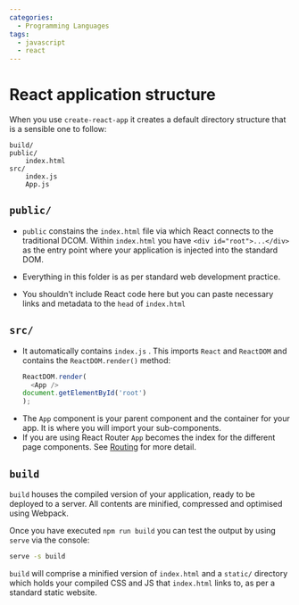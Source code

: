 ```yaml
---
categories:
  - Programming Languages
tags:
  - javascript
  - react
---
```


# React application structure

When you use `create-react-app` it creates a default directory structure that is a sensible one to follow:

```
build/
public/
	index.html
src/
	index.js
	App.js
```

## `public/`

- `public` constains the `index.html` file via which React connects to the traditional DCOM. Within `index.html` you have `<div id="root">...</div>` as the entry point where your application is injected into the standard DOM.

- Everything in this folder is as per standard web development practice.

- You shouldn't include React code here but you can paste necessary links and metadata to the `head` of `index.html`

## `src/`

- It automatically contains `index.js` . This imports `React` and `ReactDOM` and contains the `ReactDOM.render()` method:
  ```js
  ReactDOM.render(
    <App />
  document.getElementById('root')
  );
  ```
- The `App` component is your parent component and the container for your app. It is where you will import your sub-components.
- If you are using React Router `App` becomes the index for the different page components. See [Routing](./Routing.md) for more detail.

## `build`

`build` houses the compiled version of your application, ready to be deployed to a server. All contents are minified, compressed and optimised using Webpack.

Once you have executed `npm run build` you can test the output by using `serve` via the console:

```bash
serve -s build
```

`build` will comprise a minified version of `index.html` and a `static/` directory which holds your compiled CSS and JS that `index.html` links to, as per a standard static website.
